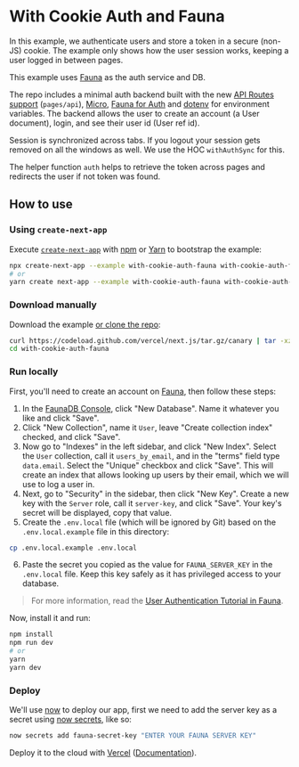 # With Cookie Auth and Fauna

In this example, we authenticate users and store a token in a secure (non-JS) cookie. The example only shows how the user session works, keeping a user logged in between pages.

This example uses [Fauna](https://fauna.com/) as the auth service and DB.

The repo includes a minimal auth backend built with the new [API Routes support](https://github.com/vercel/next.js/pull/7296) (`pages/api`), [Micro](https://www.npmjs.com/package/micro), [Fauna for Auth](https://app.fauna.com/tutorials/authentication) and [dotenv](https://github.com/vercel/next.js/tree/canary/examples/with-dotenv) for environment variables. The backend allows the user to create an account (a User document), login, and see their user id (User ref id).

Session is synchronized across tabs. If you logout your session gets removed on all the windows as well. We use the HOC `withAuthSync` for this.

The helper function `auth` helps to retrieve the token across pages and redirects the user if not token was found.

## How to use

### Using `create-next-app`

Execute [`create-next-app`](https://github.com/vercel/next.js/tree/canary/packages/create-next-app) with [npm](https://docs.npmjs.com/cli/init) or [Yarn](https://yarnpkg.com/lang/en/docs/cli/create/) to bootstrap the example:

```bash
npx create-next-app --example with-cookie-auth-fauna with-cookie-auth-fauna-app
# or
yarn create next-app --example with-cookie-auth-fauna with-cookie-auth-fauna-app
```

### Download manually

Download the example [or clone the repo](https://github.com/vercel/next.js):

```bash
curl https://codeload.github.com/vercel/next.js/tar.gz/canary | tar -xz --strip=2 next.js-canary/examples/with-cookie-auth-fauna
cd with-cookie-auth-fauna
```

### Run locally

First, you'll need to create an account on [Fauna](https://fauna.com/), then follow these steps:

1. In the [FaunaDB Console](https://dashboard.fauna.com/), click "New Database". Name it whatever you like and click "Save".
2. Click "New Collection", name it `User`, leave "Create collection index" checked, and click "Save".
3. Now go to "Indexes" in the left sidebar, and click "New Index". Select the `User` collection, call it `users_by_email`, and in the "terms" field type `data.email`. Select the "Unique" checkbox and click "Save". This will create an index that allows looking up users by their email, which we will use to log a user in.
4. Next, go to "Security" in the sidebar, then click "New Key". Create a new key with the `Server` role, call it `server-key`, and click "Save". Your key's secret will be displayed, copy that value.
5. Create the `.env.local` file (which will be ignored by Git) based on the `.env.local.example` file in this directory:

```bash
cp .env.local.example .env.local
```

6. Paste the secret you copied as the value for `FAUNA_SERVER_KEY` in the `.env.local` file. Keep this key safely as it has privileged access to your database.

> For more information, read the [User Authentication Tutorial in Fauna](https://app.fauna.com/tutorials/authentication).

Now, install it and run:

```bash
npm install
npm run dev
# or
yarn
yarn dev
```

### Deploy

We'll use [now](https://vercel.com/now) to deploy our app, first we need to add the server key as a secret using [now secrets](https://vercel.com/docs/v2/serverless-functions/env-and-secrets/?query=secrets#adding-secrets), like so:

```bash
now secrets add fauna-secret-key "ENTER YOUR FAUNA SERVER KEY"
```

Deploy it to the cloud with [Vercel](https://vercel.com/import?filter=next.js&utm_source=github&utm_medium=readme&utm_campaign=next-example) ([Documentation](https://nextjs.org/docs/deployment)).
